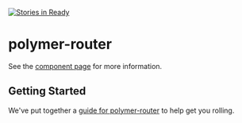 [![Stories in Ready](https://badge.waffle.io/gngeorgiev/polymer-router.png?label=ready&title=Ready)](https://waffle.io/gngeorgiev/polymer-router)
# polymer-router

See the [component page](http://gngeorgiev.github.io/polymer-router) for more information.

## Getting Started

We've put together a [guide for polymer-router](http://www.polymer-project.org/docs/start/reusableelements.html) to help get you rolling.
